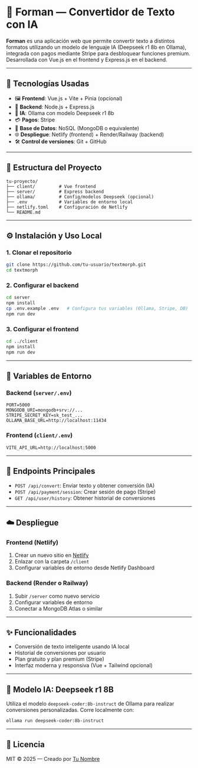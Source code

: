 # 🧠 Forman — Convertidor de Texto con IA

**Forman** es una aplicación web que permite convertir texto a distintos formatos utilizando un modelo de lenguaje IA (Deepseek r1 8b en Ollama), integrada con pagos mediante Stripe para desbloquear funciones premium. Desarrollada con Vue.js en el frontend y Express.js en el backend.

---

## 🚀 Tecnologías Usadas

* 🖼️ **Frontend**: Vue.js + Vite + Pinia (opcional)
* 🔧 **Backend**: Node.js + Express.js
* 🧠 **IA**: Ollama con modelo Deepseek r1 8b
* 💳 **Pagos**: Stripe
* 🧾 **Base de Datos**: NoSQL (MongoDB o equivalente)
* 🌐 **Despliegue**: Netlify (frontend) + Render/Railway (backend)
* 🛠️ **Control de versiones**: Git + GitHub

---

## 📂 Estructura del Proyecto

```
tu-proyecto/
├── client/         # Vue frontend
├── server/         # Express backend
├── ollama/         # Config/modelos Deepseek (opcional)
├── .env            # Variables de entorno local
├── netlify.toml    # Configuración de Netlify
└── README.md
```

---

## ⚙️ Instalación y Uso Local

### 1. Clonar el repositorio

```bash
git clone https://github.com/tu-usuario/textmorph.git
cd textmorph
```

### 2. Configurar el backend

```bash
cd server
npm install
cp .env.example .env   # Configura tus variables (Ollama, Stripe, DB)
npm run dev
```

### 3. Configurar el frontend

```bash
cd ../client
npm install
npm run dev
```

---

## 🧪 Variables de Entorno

### Backend (`server/.env`)

```
PORT=5000
MONGODB_URI=mongodb+srv://...
STRIPE_SECRET_KEY=sk_test_...
OLLAMA_BASE_URL=http://localhost:11434
```

### Frontend (`client/.env`)

```
VITE_API_URL=http://localhost:5000
```

---

## 📡 Endpoints Principales

* `POST /api/convert`: Enviar texto y obtener conversión (IA)
* `POST /api/payment/session`: Crear sesión de pago (Stripe)
* `GET /api/user/history`: Obtener historial de conversiones

---

## ☁️ Despliegue

### Frontend (Netlify)

1. Crear un nuevo sitio en [Netlify](https://netlify.com/)
2. Enlazar con la carpeta `/client`
3. Configurar variables de entorno desde Netlify Dashboard

### Backend (Render o Railway)

1. Subir `/server` como nuevo servicio
2. Configurar variables de entorno
3. Conectar a MongoDB Atlas o similar

---

## ✨ Funcionalidades

* Conversión de texto inteligente usando IA local
* Historial de conversiones por usuario
* Plan gratuito y plan premium (Stripe)
* Interfaz moderna y responsiva (Vue + Tailwind opcional)

---

## 🧠 Modelo IA: Deepseek r1 8B

Utiliza el modelo `deepseek-coder:8b-instruct` de Ollama para realizar conversiones personalizadas. Corre localmente con:

```bash
ollama run deepseek-coder:8b-instruct
```

---

## 🧾 Licencia

MIT © 2025 — Creado por [Tu Nombre](https://github.com/tu-usuario)
